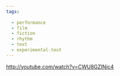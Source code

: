 ```yaml
---
tags:
  
  - performance
  - film
  - fiction
  - rhythm
  - text
  - experimental-text
---
```


http://youtube.com/watch?v=CWU8GZINic4
